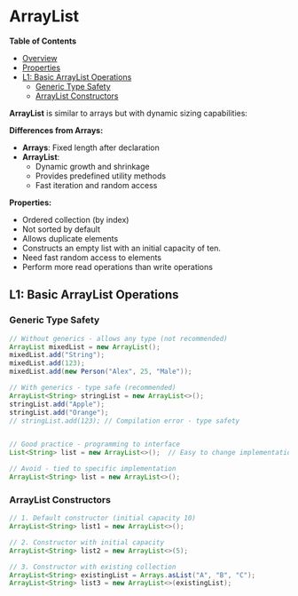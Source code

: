 # ArrayList

**Table of Contents**

- [Overview](#overview)
- [Properties](#properties)
- [L1: Basic ArrayList Operations](#l1-basic-arraylist-operations)
    - [Generic Type Safety](#generic-type-safety)
    - [ArrayList Constructors](#arraylist-constructors)

**ArrayList** is similar to arrays but with dynamic sizing capabilities:

**Differences from Arrays:**

- **Arrays**: Fixed length after declaration
- **ArrayList**:
    - Dynamic growth and shrinkage
    - Provides predefined utility methods
    - Fast iteration and random access

**Properties:**
  - Ordered collection (by index)
  - Not sorted by default
  - Allows duplicate elements
  - Constructs an empty list with an initial capacity of ten.
  - Need fast random access to elements
  - Perform more read operations than write operations

## L1:  Basic ArrayList Operations

### Generic Type Safety

```java
// Without generics - allows any type (not recommended)
ArrayList mixedList = new ArrayList();
mixedList.add("String");
mixedList.add(123);
mixedList.add(new Person("Alex", 25, "Male"));

// With generics - type safe (recommended)
ArrayList<String> stringList = new ArrayList<>();
stringList.add("Apple");
stringList.add("Orange");
// stringList.add(123); // Compilation error - type safety


// Good practice - programming to interface
List<String> list = new ArrayList<>();  // Easy to change implementation later

// Avoid - tied to specific implementation
ArrayList<String> list = new ArrayList<>();
```

### ArrayList Constructors

```java
// 1. Default constructor (initial capacity 10)
ArrayList<String> list1 = new ArrayList<>();

// 2. Constructor with initial capacity
ArrayList<String> list2 = new ArrayList<>(5);

// 3. Constructor with existing collection
ArrayList<String> existingList = Arrays.asList("A", "B", "C");
ArrayList<String> list3 = new ArrayList<>(existingList);
```
